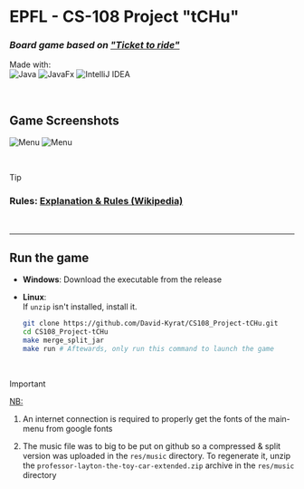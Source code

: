 # EPFL - CS-108 Project "tCHu"
 
### *Board game based on ["Ticket to ride"](https://en.m.wikipedia.org/wiki/Ticket_to_Ride_(board_game))*

 Made with:  
 ![Java](https://img.shields.io/badge/Java-≥11.0-%23ED8B00.svg?style=for-the-badge&logo=java&labelColor=FF7518&color=grey)
 ![JavaFx](https://img.shields.io/badge/JavaFX-≥11.0-%23ED8B00.svg?style=for-the-badge&logo=java&labelColor=4B9CD3&color=grey)
 ![IntelliJ IDEA](https://img.shields.io/badge/IntelliJ_IDEA-000000.svg?style=for-the-badge&logo=intellij-idea&logoColor=white)

<br>

## Game Screenshots

![Menu](./res/screenshot1.png) 
![Menu](./res/screenshot1.png) 


<br>


> [!TIP]
> ### Rules: [Explanation & Rules (Wikipedia)](https://en.m.wikipedia.org/wiki/Ticket_to_Ride_(board_game))

<br>

---

## Run the game

- **Windows**: Download the executable from the release

- **Linux**:  
    If `unzip` isn't installed, install it.

    ```bash
    git clone https://github.com/David-Kyrat/CS108_Project-tCHu.git
    cd CS108_Project-tCHu
    make merge_split_jar
    make run # Aftewards, only run this command to launch the game
    ```

<br>

> [!IMPORTANT]  
> <ins>NB:</ins>  
> 1. An internet connection is required to properly get the fonts of the main-menu from google fonts
>  
> 2. The music file was to big to be put on github so a compressed & split
>    version was uploaded in the `res/music` directory. To regenerate it, 
> unzip the `professor-layton-the-toy-car-extended.zip` archive in the `res/music`
> directory
